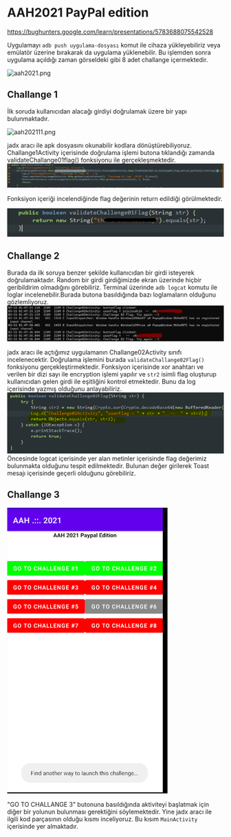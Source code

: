 # AAH2021 PayPal edition


https://bughunters.google.com/learn/presentations/5783688075542528

Uygulamayı `adb push uygulama-dosyası` komut ile cihaza yükleyebiliriz veya emülatör üzerine bırakarak da uygulama yüklenebilir. Bu işlemden sonra uygulama açıldığı zaman görseldeki gibi 8 adet challange içermektedir.

![aah2021.png](aah2021apk.png)

## Challange 1 
İlk soruda kullanıcıdan alacağı girdiyi doğrulamak üzere bir yapı bulunmaktadır.

![aah202111.png](https://github.com/arzuozkan/MyAndroidSecurityNotes/blob/main/images/aah202111.png?raw=true)

jadx aracı ile apk dosyasını okunabilir kodlara dönüştürebiliyoruz. Challange1Activity içerisinde doğrulama işlemi butona tıklandığı zamanda validateChallange01flag() fonksiyonu ile gerçekleşmektedir.
![aah202112.png](../images/aah202112.png)

Fonksiyon içeriği incelendiğinde flag değerinin return edildiği görülmektedir. 

![aah202113.png](../images/aah202113.png)

## Challange 2
Burada da ilk soruya benzer şekilde kullanıcıdan bir girdi isteyerek doğrulamaktadır.
Random bir girdi girdiğimizde ekran üzerinde hiçbir geribildirim olmadığını görebiliriz. Terminal üzerinde `adb logcat` komutu ile loglar incelenebilir.Burada butona basıldığında bazı loglamaların olduğunu gözlemliyoruz.
![aah202121.png](../images/aah202121.png)

jadx aracı ile açtığımız uygulamanın Challange02Activity sınıfı incelenecektir. Doğrulama işlemini burada `validateChallange02Flag()` fonksiyonu gerçekleştirmektedir. Fonksiyon içerisinde xor anahtarı ve verilen bir dizi sayı ile encryption işlemi yapılır ve `str2` isimli flag oluşturup kullanıcıdan gelen girdi ile eşitliğini kontrol etmektedir. Bunu da log içerisinde yazmış olduğunu anlayabiliriz.
![aah202122.png](../images/aah202122.png)
Öncesinde logcat içerisinde yer alan metinler içerisinde flag değerimiz bulunmakta olduğunu tespit edilmektedir. Bulunan değer girilerek Toast mesajı içerisinde geçerli olduğunu görebiliriz.

## Challange 3
![aah202131.png](../images/aah202131.png)

"GO TO CHALLANGE 3" butonuna basıldığında aktiviteyi başlatmak için diğer bir yolunun bulunması gerektiğini söylemektedir. Yine jadx aracı ile ilgili kod parçasının olduğu kısmı inceliyoruz. Bu kısım `MainActivity` içerisinde yer almaktadır.
